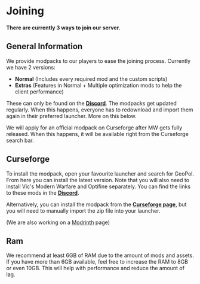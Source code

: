 # Joining

**There are currently 3 ways to join our server.**

## General Information

We provide modpacks to our players to ease the joining process. Currently we have 2 versions:
- **Normal** (Includes every required mod and the custom scripts)
- **Extras** (Features in Normal + Multiple optimization mods to help the client performance)

These can only be found on the [**Discord**](https://discord.geopolmc.org). The modpacks get updated regularly. When this happens, everyone has to redownload and import them again in their preferred launcher. More on this below.

We will apply for an official modpack on Curseforge after MW gets fully released. When this happens, it will be available right from the Curseforge search bar.

## Curseforge

To install the modpack, open your favourite launcher and search for GeoPol. From here you can install the latest version. Note that you will also need to install Vic's Modern Warfare and Optifine separately. You can find the links to these mods in the [**Discord**](https://discord.geopolmc.org).

Alternatively, you can install the modpack from the [**Curseforge page**](https://www.curseforge.com/minecraft/modpacks/geopol), but you will need to manually import the zip file into your launcher.

(We are also working on a [Modrinth](https://modrinth.com/) page)
## Ram

We recommend at least 6GB of RAM due to the amount of mods and assets. If you have more than 6GB available, feel free to increase the RAM to 8GB or even 10GB. This will help with performance and reduce the amount of lag.